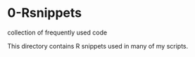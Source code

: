 # 0-Rsnippets
collection of frequently used code

This directory contains R snippets used in many of my scripts.
